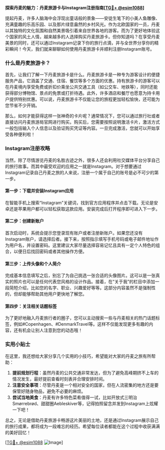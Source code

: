 **探索丹麦的魅力：丹麦旅游卡与Instagram注册指南[[TG💪+ @esim1088](https://t.me/s/esim1088)]**

提起丹麦，许多人脑海中会浮现出童话般的景象——安徒生笔下的小美人鱼雕像、充满童趣的乐高乐园、以及那片绿意盎然的乡村风光。作为北欧国家的一员，丹麦以其独特的文化氛围和自然美景吸引着来自世界各地的游客。而为了更好地体验这个国家的风土人情，越来越多的人选择购买丹麦旅游卡。但你知道吗？在享受丹麦美景的同时，还可以通过Instagram记录下你的旅行点滴，并与全世界分享你的精彩瞬间！今天，我们就来聊聊如何使用丹麦旅游卡并顺利注册Instagram账号。

### 什么是丹麦旅游卡？

首先，让我们了解一下丹麦旅游卡是什么。丹麦旅游卡是一种专为游客设计的便捷服务产品，它涵盖了交通、住宿、餐饮等多个方面的优惠。持有旅游卡的游客可以在丹麦境内享受免费或折扣价乘坐公共交通工具（如公交车、地铁等），同时还能获得部分博物馆、景点的免票或打折待遇。此外，许多酒店和餐厅也愿意为持卡用户提供特别优惠。可以说，丹麦旅游卡不仅能让您的旅程更加轻松愉快，还可能为您节省不少开销。

那么，如何才能获得这样一张神奇的卡片呢？通常情况下，您可以通过旅行社或者直接访问丹麦旅游局官网进行购买。购买后，您需要按照说明激活卡片，激活方式一般包括输入个人信息以及验证购买凭证等内容。一旦完成激活，您就可以开始享受各种便利啦！

### Instagram注册攻略

当然，除了尽情游览丹麦的名胜古迹之外，很多人还会利用社交媒体平台分享自己的旅行故事。而其中最受欢迎的应用之一就是Instagram。对于想要通过Instagram记录自己丹麦之旅的人来说，注册一个属于自己的账号是必不可少的第一步。

#### 第一步：下载并安装Instagram应用
在智能手机上搜索“Instagram”关键词，找到官方应用程序并点击下载。无论是安卓还是苹果用户都可以轻松获取这款应用。安装完成后打开程序即可进入下一步。

#### 第二步：创建新账户
首次启动时，系统会提示您登录现有账户或者注册新账户。如果您还没有Instagram账户，请选择后者。接下来，按照指示填写手机号码或电子邮件地址作为用户名，并设置密码。这里建议大家尽量选择容易记忆且具有一定个人特色的组合，以便日后找回密码或者其他操作方便。

#### 第三步：上传头像和个人简介
完成基本信息填写之后，别忘了为自己挑选一张合适的头像图片。这可以是一张真实的照片也可以是任何代表您风格的设计作品。接着，在“关于我”的栏目中添加一段简短介绍，比如您的名字、职业、兴趣爱好等等。这部分内容虽然不是强制性的，但却能够帮助其他用户更快地了解您。

#### 第四步：关注相关话题标签
为了更好地融入丹麦旅行者的圈子，您可以主动搜索一些与丹麦相关的热门话题标签，例如#Copenhagen、#DenmarkTravel等。这样不仅能发现更多有趣的内容，还有机会让别人注意到您的动态哦！

### 实用小贴士

在这里，我还想给大家分享几个实用的小技巧，希望能对大家的丹麦之旅有所帮助：

1. **提前规划行程**：虽然丹麦的公共交通非常发达，但为了避免高峰期挤不上车的情况发生，最好提前查看时刻表并合理安排时间。
2. **注意安全事项**：尽管丹麦是一个相对安全的国家，但在人流密集的地方还是要保管好随身物品，避免不必要的麻烦。
3. **尝试当地美食**：丹麦有许多特色菜肴值得一试，比如开放式三明治Smørrebrød、甜甜圈Aebleskiver等，记得拍照留念并发到Instagram上炫耀一下吧！

总之，无论是借助丹麦旅游卡畅游这片美丽的土地，还是通过Instagram展示自己的旅行成果，都将成为一段难忘的经历。希望每位读者都能在这个过程中收获满满的美好回忆！

[[TG💪+ @esim1088](https://t.me/s/esim1088) ![Image](https://i.postimg.cc/4NQfJmqS/Snipaste-2025-05-13-00-14-12.png)]